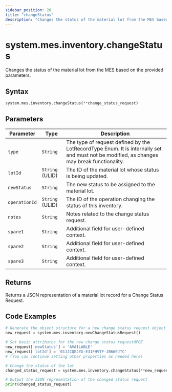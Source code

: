 ```yaml
---
sidebar_position: 28
title: "changeStatus"
description: "Changes the status of the material lot from the MES based on the provided parameters."
---
```


# system.mes.inventory.changeStatus

Changes the status of the material lot from the MES based on the provided parameters.

## Syntax
```python
system.mes.inventory.changeStatus(**change_status_request)
```

## Parameters

| Parameter      | Type            | Description                                                                                                                               |
|----------------|-----------------|-------------------------------------------------------------------------------------------------------------------------------------------|
| `type`         | `String`        | The type of request defined by the LotRecordType Enum. It is internally set and must not be modified, as changes may break functionality. |
| `lotId`        | `String` (ULID) | The ID of the material lot whose status is being updated.                                                                                 |
| `newStatus`    | `String`        | The new status to be assigned to the material lot.                                                                                        |
| `operationId`  | `String` (ULID) | The ID of the operation changing the status of this inventory.                                                                            |
| `notes`        | `String`        | Notes related to the change status request.                                                                                               |
| `spare1`       | `String`        | Additional field for user-defined context.                                                                                                |
| `spare2`       | `String`        | Additional field for user-defined context.                                                                                                |
| `spare3`       | `String`        | Additional field for user-defined context.                                                                                                |

## Returns

Returns a JSON representation of a material lot record for a Change Status Request.

## Code Examples

```python
# Generate the object structure for a new change status request object with no initial arguments
new_request = system.mes.inventory.newChangeStatusRequest()

# Set basic attributes for the new change status requestOPOE
new_request['newStatus'] = 'AVAILABLE'
new_request['lotId'] = '01JJCQEJYG-E31FHVTF-JB6WEJTC'
# (You can continue setting other properties as needed here)

# Change the status of the lot
changed_status_request = system.mes.inventory.changeStatus(**new_request)

# Output the JSON representation of the changed status request
print(changed_status_request)
```